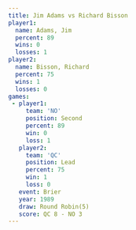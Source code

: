 ```yaml
---
title: Jim Adams vs Richard Bisson
player1:               
  name: Adams, Jim     
  percent: 89          
  wins: 0              
  losses: 1            
player2:               
  name: Bisson, Richard
  percent: 75          
  wins: 1              
  losses: 0            
games:
 - player1:          
     team: 'NO'      
     position: Second
     percent: 89     
     win: 0          
     loss: 1         
   player2:        
     team: 'QC'    
     position: Lead
     percent: 75   
     win: 1        
     loss: 0       
   event: Brier        
   year: 1989          
   draw: Round Robin(5)
   score: QC 8 - NO 3  
---
```

